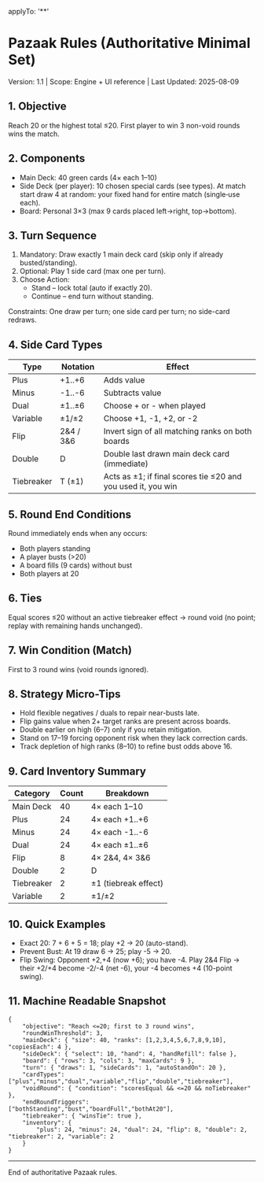 applyTo: '**'

# Pazaak Rules (Authoritative Minimal Set)

Version: 1.1  |  Scope: Engine + UI reference  |  Last Updated: 2025-08-09

## 1. Objective

Reach 20 or the highest total ≤20. First player to win 3 non-void rounds wins the match.

## 2. Components

* Main Deck: 40 green cards (4× each 1–10)
* Side Deck (per player): 10 chosen special cards (see types). At match start draw 4 at random: your fixed hand for entire match (single‑use each).
* Board: Personal 3×3 (max 9 cards placed left→right, top→bottom).

## 3. Turn Sequence

1. Mandatory: Draw exactly 1 main deck card (skip only if already busted/standing).
2. Optional: Play 1 side card (max one per turn).
3. Choose Action:
	 * Stand – lock total (auto if exactly 20).
	 * Continue – end turn without standing.

Constraints: One draw per turn; one side card per turn; no side-card redraws.

## 4. Side Card Types
| Type | Notation | Effect |
|------|----------|--------|
| Plus | +1..+6 | Adds value |
| Minus | -1..-6 | Subtracts value |
| Dual | ±1..±6 | Choose + or - when played |
| Variable | ±1/±2 | Choose +1, -1, +2, or -2 |
| Flip | 2&4 / 3&6 | Invert sign of all matching ranks on both boards |
| Double | D | Double last drawn main deck card (immediate) |
| Tiebreaker | T (±1) | Acts as ±1; if final scores tie ≤20 and you used it, you win |

## 5. Round End Conditions
Round immediately ends when any occurs:
* Both players standing
* A player busts (>20)
* A board fills (9 cards) without bust
* Both players at 20

## 6. Ties

Equal scores ≤20 without an active tiebreaker effect → round void (no point; replay with remaining hands unchanged).

## 7. Win Condition (Match)

First to 3 round wins (void rounds ignored).

## 8. Strategy Micro-Tips

* Hold flexible negatives / duals to repair near-busts late.
* Flip gains value when 2+ target ranks are present across boards.
* Double earlier on high (6–7) only if you retain mitigation.
* Stand on 17–19 forcing opponent risk when they lack correction cards.
* Track depletion of high ranks (8–10) to refine bust odds above 16.

## 9. Card Inventory Summary
| Category | Count | Breakdown |
|----------|-------|-----------|
| Main Deck | 40 | 4× each 1–10 |
| Plus | 24 | 4× each +1..+6 |
| Minus | 24 | 4× each -1..-6 |
| Dual | 24 | 4× each ±1..±6 |
| Flip | 8 | 4× 2&4, 4× 3&6 |
| Double | 2 | D |
| Tiebreaker | 2 | ±1 (tiebreak effect) |
| Variable | 2 | ±1/±2 |

## 10. Quick Examples

* Exact 20: 7 + 6 + 5 = 18; play +2 → 20 (auto-stand).
* Prevent Bust: At 19 draw 6 → 25; play -5 → 20.
* Flip Swing: Opponent +2,+4 (now +6); you have -4. Play 2&4 Flip → their +2/+4 become -2/-4 (net -6), your -4 becomes +4 (10-point swing).

## 11. Machine Readable Snapshot

```jsonc
{
	"objective": "Reach <=20; first to 3 round wins",
	"roundWinThreshold": 3,
	"mainDeck": { "size": 40, "ranks": [1,2,3,4,5,6,7,8,9,10], "copiesEach": 4 },
	"sideDeck": { "select": 10, "hand": 4, "handRefill": false },
	"board": { "rows": 3, "cols": 3, "maxCards": 9 },
	"turn": { "draws": 1, "sideCards": 1, "autoStandOn": 20 },
	"cardTypes": ["plus","minus","dual","variable","flip","double","tiebreaker"],
	"voidRound": { "condition": "scoresEqual && <=20 && noTiebreaker" },
	"endRoundTriggers": ["bothStanding","bust","boardFull","bothAt20"],
	"tiebreaker": { "winsTie": true },
	"inventory": {
		"plus": 24, "minus": 24, "dual": 24, "flip": 8, "double": 2, "tiebreaker": 2, "variable": 2
	}
}
```

---
End of authoritative Pazaak rules.